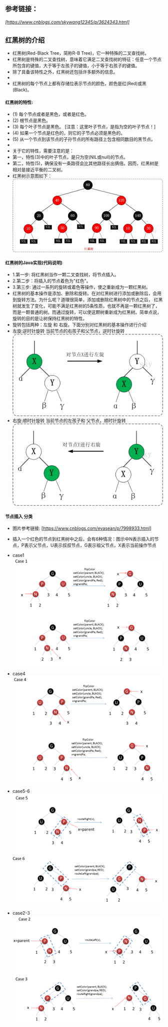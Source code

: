 ## 参考链接：
######  [https://www.cnblogs.com/skywang12345/p/3624343.html]  
##  红黑树的介绍
* 红黑树(Red-Black Tree，简称R-B Tree)，它一种特殊的二叉查找树。
* 红黑树是特殊的二叉查找树，意味着它满足二叉查找树的特征：任意一个节点所包含的键值，大于等于左孩子的键值，小于等于右孩子的键值。
* 除了具备该特性之外，红黑树还包括许多额外的信息。
* 
* 红黑树的每个节点上都有存储位表示节点的颜色，颜色是红(Red)或黑(Black)。
#### 红黑树的特性:
* (1) 每个节点或者是黑色，或者是红色。
* (2) 根节点是黑色。
* (3) 每个叶子节点是黑色。 [注意：这里叶子节点，是指为空的叶子节点！]
* (4) 如果一个节点是红色的，则它的子节点必须是黑色的。
* (5) 从一个节点到该节点的子孙节点的所有路径上包含相同数目的黑节点。
* 
* 关于它的特性，需要注意的是：
* 第一，特性(3)中的叶子节点，是只为空(NIL或null)的节点。
* 第二，特性(5)，确保没有一条路径会比其他路径长出俩倍。因而，红黑树是相对是接近平衡的二叉树。
* 红黑树示意图如下：  
![示意图](doc/pic/红黑树-示意图.png)
#### 红黑树的Java实现(代码说明)
* 1.第一步: 将红黑树当作一颗二叉查找树，将节点插入。  
* 2.第二步：将插入的节点着色为"红色"。    
* 3.第三步: 通过一系列的旋转或着色等操作，使之重新成为一颗红黑树。  
* 红黑树的基本操作是添加、删除和旋转。在对红黑树进行添加或删除后，会用到旋转方法。为什么呢？道理很简单，添加或删除红黑树中的节点之后，
 红黑树就发生了变化，可能不满足红黑树的5条性质，也就不再是一颗红黑树了，而是一颗普通的树。而通过旋转，可以使这颗树重新成为红黑树。简单点说，
 旋转的目的是让树保持红黑树的特性。
* 旋转包括两种：左旋 和 右旋。下面分别对红黑树的基本操作进行介绍
* 左旋:逆时针旋转    当前节点的右孩子和父节点，逆时针旋转  
 ![左旋](doc/pic/左旋.jpg)    
* 右旋:顺时针旋转   当前节点的左孩子和 父节点，顺时针旋转  
 ![右旋](doc/pic/右旋.jpg)  
#### 节点插入 分类 
* 图片参考链接: [https://www.cnblogs.com/evasean/p/7998933.html]
* 插入一个红色的节点到红黑树中之后，会有6种情况：图示中N表示插入的节点，P表示父节点，U表示叔叔节点，G表示祖父节点，X表示当前操作节点
* case1  
![](doc/pic/case1.png)  

* case4  
![](doc/pic/case4.png)

* case5-6  
![](doc/pic/case5-6.png)  

* case2-3  
![](doc/pic/case2-3.png)   

